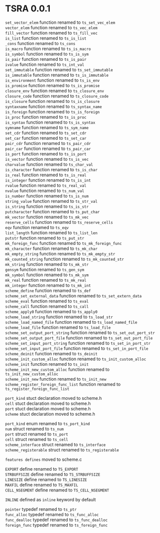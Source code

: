 # TSRA 0.0.1

`set_vector_elem` function renamed to `ts_set_vec_elem`  
`vector_elem` function renamed to `ts_vec_elem`  
`fill_vector` function renamed to `ts_fill_vec`  
`is_list` function renamed to `ts_is_list`  
`_cons` function renamed to `ts_cons`  
`is_macro` function renamed to `ts_is_macro`  
`is_symbol` function renamed to `ts_is_sym`  
`is_pair` function renamed to `ts_is_pair`  
`ivalue` function renamed to `ts_int_val`  
`set_immutable` function renamed to `ts_set_immutable`  
`is_immutable` function renamed to `ts_is_immutable`  
`is_environment` function renamed to `ts_is_env`  
`is_promise` function renamed to `ts_is_promise`  
`closure_env` function renamed to `ts_closure_env`  
`closure_code` function renamed to `ts_closure_code`  
`is_closure` function renamed to `ts_is_closure`  
`syntaxname` function renamed to `ts_syntax_name`  
`is_foreign` function renamed to `ts_is_foreign`  
`is_proc` function renamed to `ts_is_proc`  
`is_syntax` function renamed to `ts_is_syntax`  
`symname` function renamed to `ts_sym_name`  
`set_cdr` function renamed to `ts_set_cdr`  
`set_car` function renamed to `ts_set_car`  
`pair_cdr` function renamed to `ts_pair_cdr`  
`pair_car` function renamed to `ts_pair_car`  
`is_port` function renamed to `ts_is_port`  
`is_vector` function renamed to `ts_is_vec`  
`charvalue` function renamed to `ts_char_val`  
`is_character` function renamed to `ts_is_char`  
`is_real` function renamed to `ts_is_real`  
`is_integer` function renamed to `ts_is_int`  
`rvalue` function renamed to `ts_real_val`  
`nvalue` function renamed to `ts_num_val`  
`is_number` function renamed to `ts_is_num`  
`string_value` function renamed to `ts_str_val`  
`is_string` function renamed to `ts_is_str`  
`putcharacter` function renamed to `ts_put_char`  
`mk_vector` function renamed to `ts_mk_vec`  
`reserve_cells` function renamed to `ts_reserve_cells`  
`eqv` function renamed to `ts_eqv`  
`list_length` function renamed to `ts_list_len`  
`putstr` function renamed to `ts_put_str`  
`mk_foreign_func` function renamed to `ts_mk_foreign_func`  
`mk_character` function renamed to `ts_mk_char`  
`mk_empty_string` function renamed to `ts_mk_empty_str`  
`mk_counted_string` function renamed to `ts_mk_counted_str`  
`mk_string` function renamed to `ts_mk_str`  
`gensym` function renamed to `ts_gen_sym`  
`mk_symbol` function renamed to `ts_mk_sym`  
`mk_real` function renamed to `ts_mk_real`  
`mk_integer` function renamed to `ts_mk_int`  
`scheme_define` function renamed to `ts_def`  
`scheme_set_external_data` function renamed to `ts_set_extern_data`  
`scheme_eval` function renamed to `ts_eval`  
`scheme_call` function renamed to `ts_call`  
`scheme_apply0` function renamed to `ts_apply0`  
`scheme_load_string` function renamed to `ts_load_str`  
`scheme_load_named_file` function renamed to `ts_load_named_file`  
`scheme_load_file` function renamed to `ts_load_file`  
`scheme_set_output_port_string` function renamed to `ts_set_out_port_str`  
`scheme_set_output_port_file` function renamed to `ts_set_out_port_file`  
`scheme_set_input_port_string` function renamed to `ts_set_in_port_str`  
`scheme_set_input_port_file` function renamed to `ts_set_in_port_file`  
`scheme_deinit` function renamed to `ts_deinit`  
`scheme_init_custom_alloc` function renamed to `ts_init_custom_alloc`  
`scheme_init` function renamed to `ts_init`  
`scheme_init_new_custom_alloc` function renamed to `ts_init_new_custom_alloc`  
`scheme_init_new` function renamed to `ts_init_new`  
`scheme_register_foreign_func_list` function renamed to `ts_register_foreign_func_list`  
  
`port_kind` stuct declaration moved to scheme.h  
`cell` stuct declaration moved to scheme.h  
`port` stuct declaration moved to scheme.h  
`scheme` stuct declaration moved to scheme.h  
  
`port_kind` enum renamed to `ts_port_kind`  
`num` struct renamed to `ts_num`  
`port` struct renamed to `ts_port`  
`cell` struct renamed to `ts_cell`  
`scheme_interface` struct renamed to `ts_interface`  
`scheme_registerable` struct renamed to `ts_registerable`

`features defines` moved to scheme.c
  
`EXPORT` define renamed to `TS_EXPORT`  
`STRBUFFSIZE` define renamed to `TS_STRBUFFSIZE`  
`LINESIZE` define renamed to `TS_LINESIZE`  
`MAXFIL` define renamed to `TS_MAXFIL`  
`CELL_NSEGMENT` define renamed to `TS_CELL_NSEGMENT`  

`INLINE` defined as `inline` keyword by default  
  
`pointer` typedef renamed to `ts_ptr`  
`func_alloc` typedef renamed to `ts_func_alloc`  
`func_dealloc` typedef renamed to `ts_func_dealloc`  
`foreign_func` typedef renamed to `ts_foreign_func`  
